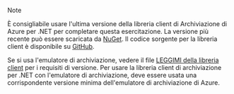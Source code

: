 > [!NOTE]
> È consigliabile usare l'ultima versione della libreria client di Archiviazione di Azure per .NET per completare questa esercitazione. La versione più recente può essere scaricata da [NuGet](https://www.nuget.org/packages/WindowsAzure.Storage/). Il codice sorgente per la libreria client è disponibile su [GitHub](https://github.com/Azure/azure-storage-net).
> 
> Se si usa l'emulatore di archiviazione, vedere il file [LEGGIMI della libreria client](https://github.com/Azure/azure-storage-net/blob/master/README.md) per i requisiti di versione. Per usare la libreria client di archiviazione per .NET con l'emulatore di archiviazione, deve essere usata una corrispondente versione minima dell'emulatore di archiviazione di Azure.
> 
> 

